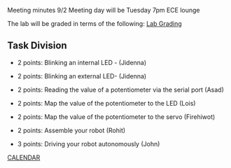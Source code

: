 Meeting minutes 9/2
Meeting day will be Tuesday 7pm ECE lounge


The lab will be graded in terms of the following: [Lab Grading](https://cei-lab.github.io/ece3400/Grading/Lab_score.html) 

## Task Division

* 2 points: Blinking an internal LED - (Jidenna)

* 2 points: Blinking an external LED- (Jidenna)

* 2 points: Reading the value of a potentiometer via the serial port (Asad)

* 2 points: Map the value of the potentiometer to the LED (Lois)

* 2 points: Map the value of the potentiometer to the servo (Firehiwot)

* 2 points: Assemble your robot (Rohit)

* 3 points: Driving your robot autonomously (John)

[CALENDAR](https://teamup.com/kshx1ageh1yif5gske)

